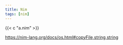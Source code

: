 ```yaml
---
title: Nim
tags: [nim]
---
```


{{< c "a.nim" >}}

<https://nim-lang.org/docs/os.html#copyFile,string,string>
